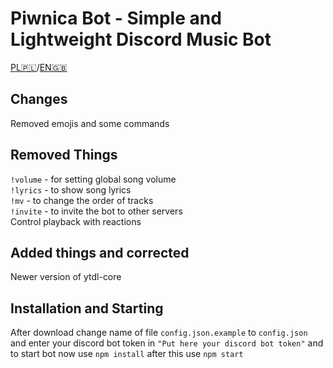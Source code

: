 # Piwnica Bot - Simple and Lightweight Discord Music Bot
[PL🇵🇱](https://github.com/mr00k3/PiwnicaBot/blob/master/README_PL.md)/[EN🇬🇧](https://github.com/mr00k3/PiwnicaBot/blob/master/README.md)
## Changes 
Removed emojis and some commands
## Removed Things
`!volume` - for setting global song volume <br/>
`!lyrics` - to show song lyrics <br/>
`!mv` - to change the order of tracks <br/>
`!invite` - to invite the bot to other servers <br/>
Control playback with reactions
## Added things and corrected
Newer version of ytdl-core
## Installation and Starting
After download change name of file `config.json.example` to `config.json`
and enter your discord bot token in `"Put here your discord bot token"`
and to start bot now use `npm install` after this use `npm start`